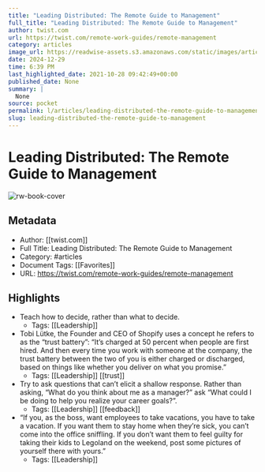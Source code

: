 ```yaml
---
title: "Leading Distributed: The Remote Guide to Management"
full_title: "Leading Distributed: The Remote Guide to Management"
author: twist.com
url: https://twist.com/remote-work-guides/remote-management
category: articles
image_url: https://readwise-assets.s3.amazonaws.com/static/images/article4.6bc1851654a0.png
date: 2024-12-29
time: 6:39 PM
last_highlighted_date: 2021-10-28 09:42:49+00:00
published_date: None
summary: |
  None
source: pocket
permalink: l/articles/leading-distributed-the-remote-guide-to-management
slug: leading-distributed-the-remote-guide-to-management
---
```

# Leading Distributed: The Remote Guide to Management

![rw-book-cover](https://readwise-assets.s3.amazonaws.com/static/images/article4.6bc1851654a0.png)

## Metadata
- Author: [[twist.com]]
- Full Title: Leading Distributed: The Remote Guide to Management
- Category: #articles
- Document Tags: [[Favorites]] 
- URL: https://twist.com/remote-work-guides/remote-management

## Highlights
- Teach how to decide, rather than what to decide.
    - Tags: [[Leadership]] 
- Tobi Lütke, the Founder and CEO of Shopify uses a concept he refers to as the “trust battery”:
  “It’s charged at 50 percent when people are first hired. And then every time you work with someone at the company, the trust battery between the two of you is either charged or discharged, based on things like whether you deliver on what you promise.”
    - Tags: [[Leadership]] [[trust]] 
- Try to ask questions that can’t elicit a shallow response. Rather than asking, “What do you think about me as a manager?” ask “What could I be doing to help you realize your career goals?”.
    - Tags: [[Leadership]] [[feedback]] 
- “If you, as the boss, want employees to take vacations, you have to take a vacation. If you want them to stay home when they’re sick, you can’t come into the office sniffling. If you don’t want them to feel guilty for taking their kids to Legoland on the weekend, post some pictures of yourself there with yours.”
    - Tags: [[Leadership]] 


